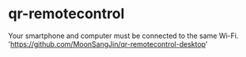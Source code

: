 # qr-remotecontrol
Your smartphone and computer must be connected to the same Wi-Fi.
'https://github.com/MoonSangJin/qr-remotecontrol-desktop'
